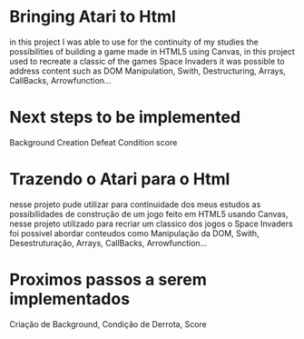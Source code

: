 # Bringing Atari to Html

in this project I was able to use for the continuity of my studies the possibilities of building a game
made in HTML5 using Canvas, in this project used to recreate a classic of the games Space Invaders
it was possible to address content such as DOM Manipulation, Swith, Destructuring, Arrays, CallBacks, Arrowfunction...

# Next steps to be implemented
Background Creation
Defeat Condition
score
# Trazendo o Atari para o Html

nesse projeto pude utilizar para continuidade dos meus estudos as possibilidades de construção de um jogo
feito em HTML5 usando Canvas, nesse projeto utilizado para recriar um classico dos jogos o Space Invaders
foi possivel abordar conteudos como Manipulação da DOM, Swith, Desestruturação, Arrays, CallBacks, Arrowfunction...

# Proximos passos a serem implementados
Criação de Background,
Condição de Derrota,
Score
